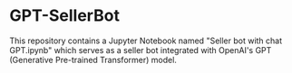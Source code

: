 # GPT-SellerBot
This repository contains a Jupyter Notebook named "Seller bot with chat GPT.ipynb" which serves as a seller bot integrated with OpenAI's GPT (Generative Pre-trained Transformer) model.
